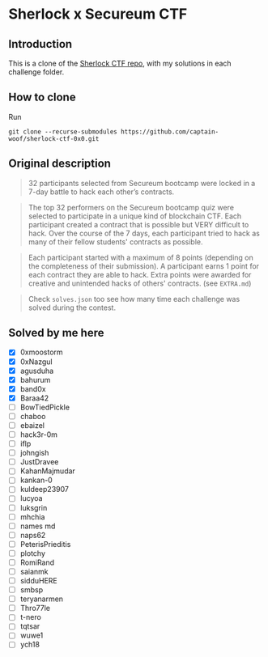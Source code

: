 # Sherlock x Secureum CTF

## Introduction

This is a clone of the [Sherlock CTF repo](https://github.com/sherlock-protocol/sherlock-ctf-0x0), with my solutions in each challenge folder.

## How to clone

Run

```
git clone --recurse-submodules https://github.com/captain-woof/sherlock-ctf-0x0.git
```

## Original description

> 32 participants selected from Secureum bootcamp were locked in a 7-day battle to hack each other’s contracts.

> The top 32 performers on the Secureum bootcamp quiz were selected to participate in a unique kind of blockchain CTF. Each participant created a contract that is possible but VERY difficult to hack. Over the course of the 7 days, each participant tried to hack as many of their fellow students' contracts as possible.

> Each participant started with a maximum of 8 points (depending on the completeness of their submission). A participant earns 1 point for each contract they are able to hack. Extra points were awarded for creative and unintended hacks of others' contracts. (see `EXTRA.md`)

> Check `solves.json` too see how many time each challenge was solved during the contest.

## Solved by me here

- [X] 0xmoostorm
- [X] 0xNazgul
- [X] agusduha
- [X] bahurum
- [X] band0x
- [X] Baraa42
- [ ] BowTiedPickle
- [ ] chaboo
- [ ] ebaizel
- [ ] hack3r-0m
- [ ] iflp
- [ ] johngish
- [ ] JustDravee
- [ ] KahanMajmudar
- [ ] kankan-0
- [ ] kuldeep23907
- [ ] lucyoa
- [ ] luksgrin
- [ ] mhchia
- [ ] names md
- [ ] naps62
- [ ] PeterisPrieditis
- [ ] plotchy
- [ ] RomiRand
- [ ] saianmk
- [ ] sidduHERE
- [ ] smbsp
- [ ] teryanarmen
- [ ] Thro77le
- [ ] t-nero
- [ ] tqtsar
- [ ] wuwe1
- [ ] ych18
